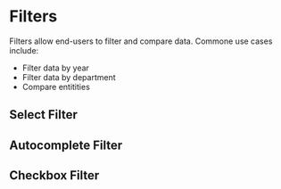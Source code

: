 # Filters

Filters allow end-users to filter and compare data. Commone use cases include:

* Filter data by year
* Filter data by department
* Compare entitities

## Select Filter

## Autocomplete Filter

## Checkbox Filter
